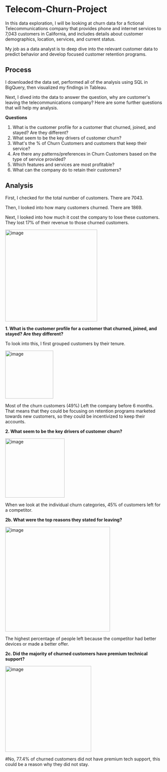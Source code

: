 # Telecom-Churn-Project

In this data exploration, I will be looking at churn data for a fictional Telecommunications company that provides phone and internet services to 7,043 customers in California, and includes details about customer demographics, location, services, and current status.

My job as a data analyst is to deep dive into the relevant customer data to predict behavior and develop focused customer retention programs.

## Process
I downloaded the data set, performed all of the analysis using SQL in BigQuery, then visualized my findings in Tableau.

Next, I dived into the data to answer the question, why are customer's leaving the telecommunications company? Here are some further questions that will help my analysis.

**Questions**
1. What is the customer profile for a customer that churned, joined, and stayed? Are they different?
2. What seem to be the key drivers of customer churn?
3. What's the % of Churn Customers and customers that keep their service?
4. Are there any patterns/preferences in Churn Customers based on the type of service provided?
5. Which features and services are most profitable?
6. What can the company do to retain their customers?


## Analysis 

First, I checked for the total number of customers. There are 7043.

Then, I looked into how many customers churned. There are 1869.

Next, I looked into how much it cost the company to lose these customers. They lost 17% of their revenue to those churned customers.
  
<img width="293" alt="image" src="https://github.com/lanikaw/Telecom-Churn-Project/assets/160637642/3914232c-1b06-4a85-a375-5ccbd9c61c76">


**1. What is the customer profile for a customer that churned, joined, and stayed? Are they different?**

To look into this, I first grouped customers by their tenure.
 
 <img width="153" alt="image" src="https://github.com/lanikaw/Telecom-Churn-Project/assets/160637642/2dac61a8-610c-4bfa-a010-ba06b04bc73d">

Most of the churn customers (49%) Left the company before 6 months. That means that they could be focusing on retention programs marketed towards new customers, so they could be incentivized to keep their accounts.

**2. What seem to be the key drivers of customer churn?**

<img width="189" alt="image" src="https://github.com/lanikaw/Telecom-Churn-Project/assets/160637642/d9c57f56-bbc1-4eca-8a8f-ebb0345493da">

When we look at the individual churn categories, 45% of customers left for a competitor. 

**2b. What were the top reasons they stated for leaving?**

<img width="334" alt="image" src="https://github.com/lanikaw/Telecom-Churn-Project/assets/160637642/a77f8b02-3403-4b9e-8a17-f9c4967113a4">

The highest percentage of people left because the competitor had better devices or made a better offer.

**2c. Did the majority of churned customers have premium technical support?**

<img width="274" alt="image" src="https://github.com/lanikaw/Telecom-Churn-Project/assets/160637642/7f097f2c-944e-466a-9f51-aed2599c5d64">

#No, 77.4% of churned customers did not have premium tech support, this could be a reason why they did not stay. 



   





